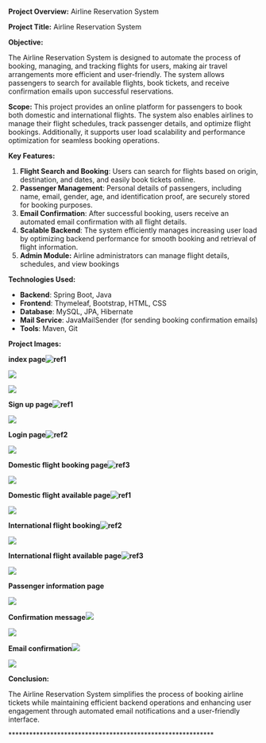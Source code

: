**Project Overview:** Airline Reservation System 

**Project Title:** Airline Reservation System

**Objective:**

The Airline Reservation System is designed to automate the process of booking, managing, and tracking flights for users, making air travel arrangements more efficient and user-friendly. The system allows passengers to search for available flights, book tickets, and receive confirmation emails upon successful reservations.

**Scope:** This project provides an online platform for passengers to book both domestic and international flights. The system also enables airlines to manage their flight schedules, track passenger details, and optimize flight bookings. Additionally, it supports user load scalability and performance optimization for seamless booking operations.

**Key Features:**

1. **Flight Search and Booking**: Users can search for flights based on origin, destination, and dates, and easily book tickets online.
1. **Passenger Management**: Personal details of passengers, including name, email, gender, age, and identification proof, are securely stored for booking purposes.
1. **Email Confirmation**: After successful booking, users receive an automated email confirmation with all flight details.
1. **Scalable Backend**: The system efficiently manages increasing user load by optimizing backend performance for smooth booking and retrieval of flight information.
1. **Admin Module:** Airline administrators can manage flight details, schedules, and view bookings

**Technologies Used:**

- **Backend**: Spring Boot, Java
- **Frontend**: Thymeleaf, Bootstrap, HTML, CSS
- **Database**: MySQL, JPA, Hibernate
- **Mail Service**: JavaMailSender (for sending booking confirmation emails)
- **Tools**: Maven, Git

**Project Images:**


**index page![ref1]** 

![](./readMe_images/Aspose.Words.2daa9335-104d-4cb5-b4cf-4fce91bb804d.001.jpeg)

![](./readMe_images/Aspose.Words.2daa9335-104d-4cb5-b4cf-4fce91bb804d.002.png)

**Sign up page![ref1]**

![](./readMe_images/Aspose.Words.2daa9335-104d-4cb5-b4cf-4fce91bb804d.004.jpeg)

**Login page![ref2]**

![](./readMe_images/Aspose.Words.2daa9335-104d-4cb5-b4cf-4fce91bb804d.006.jpeg)

**Domestic flight booking page![ref3]**

![](./readMe_images/Aspose.Words.2daa9335-104d-4cb5-b4cf-4fce91bb804d.008.jpeg)

**Domestic flight available page![ref1]**

![](./readMe_images/Aspose.Words.2daa9335-104d-4cb5-b4cf-4fce91bb804d.009.jpeg)

**International flight booking![ref2]**

![](./readMe_images/Aspose.Words.2daa9335-104d-4cb5-b4cf-4fce91bb804d.010.jpeg)

**International flight available page![ref3]**

![](./readMe_images/Aspose.Words.2daa9335-104d-4cb5-b4cf-4fce91bb804d.011.jpeg)

**Passenger information page**

![](./readMe_images/Aspose.Words.2daa9335-104d-4cb5-b4cf-4fce91bb804d.012.png)

**Confirmation message![](./readMe_images/Aspose.Words.2daa9335-104d-4cb5-b4cf-4fce91bb804d.013.png)**

![](./readMe_images/Aspose.Words.2daa9335-104d-4cb5-b4cf-4fce91bb804d.014.jpeg)

**Email confirmation![](./readMe_images/Aspose.Words.2daa9335-104d-4cb5-b4cf-4fce91bb804d.015.png)**

![](./readMe_images/Aspose.Words.2daa9335-104d-4cb5-b4cf-4fce91bb804d.016.jpeg)

**Conclusion:**

The Airline Reservation System simplifies the process of booking airline tickets while maintaining efficient backend operations and enhancing user engagement through automated email notifications and a user-friendly interface.

\*\*\*\*\*\*\*\*\*\*\*\*\*\*\*\*\*\*\*\*\*\*\*\*\*\*\*\*\*\*\*\*\*\*\*\*\*\*\*\*\*\*\*\*\*\*\*\*\*\*\*\*\*\*\*\*\*\*\*

[ref1]: ./readMe_images/Aspose.Words.2daa9335-104d-4cb5-b4cf-4fce91bb804d.003.png
[ref2]: ./readMe_images/Aspose.Words.2daa9335-104d-4cb5-b4cf-4fce91bb804d.005.png
[ref3]: ./readMe_images/Aspose.Words.2daa9335-104d-4cb5-b4cf-4fce91bb804d.007.png
